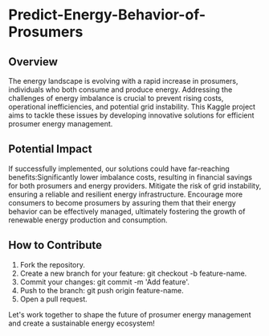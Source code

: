 # Predict-Energy-Behavior-of-Prosumers
## Overview

The energy landscape is evolving with a rapid increase in prosumers, individuals who both consume and produce energy. Addressing the challenges of energy imbalance is crucial to prevent rising costs, operational inefficiencies, and potential grid instability. This Kaggle project aims to tackle these issues by developing innovative solutions for efficient prosumer energy management.

## Potential Impact

If successfully implemented, our solutions could have far-reaching benefits:Significantly lower imbalance costs, resulting in financial savings for both prosumers and energy providers. Mitigate the risk of grid instability, ensuring a reliable and resilient energy infrastructure. Encourage more consumers to become prosumers by assuring them that their energy behavior can be effectively managed, ultimately fostering the growth of renewable energy production and consumption.

## How to Contribute

  1) Fork the repository.
  2) Create a new branch for your feature: git checkout -b feature-name.
  3) Commit your changes: git commit -m 'Add feature'.
  4) Push to the branch: git push origin feature-name.
  5) Open a pull request.

Let's work together to shape the future of prosumer energy management and create a sustainable energy ecosystem!
